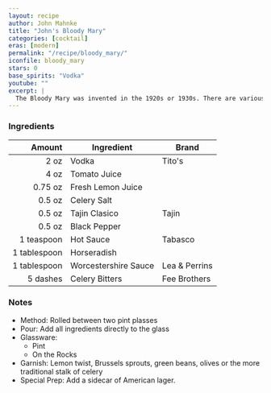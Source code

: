 ```yaml
---
layout: recipe
author: John Mahnke
title: "John's Bloody Mary"
categories: [cocktail]
eras: [modern]
permalink: "/recipe/bloody_mary/"
iconfile: bloody_mary
stars: 0
base_spirits: "Vodka"
youtube: ""
excerpt: |
  The Bloody Mary was invented in the 1920s or 1930s. There are various theories as to the origin of the drink and its name. It has many variants, most notably the Red Snapper, Bloody Maria (made with tequila blanco), and the Virgin Mary.
---
```


### Ingredients

|       Amount | Ingredient           | Brand         |
| -----------: | -------------------- | ------------- |
|         2 oz | Vodka                | Tito's        |
|         4 oz | Tomato Juice         |
|      0.75 oz | Fresh Lemon Juice    |
|       0.5 oz | Celery Salt          |
|       0.5 oz | Tajin Clasico        | Tajin         |
|       0.5 oz | Black Pepper         |
|   1 teaspoon | Hot Sauce            | Tabasco       |
| 1 tablespoon | Horseradish          |
| 1 tablespoon | Worcestershire Sauce | Lea & Perrins |
|     5 dashes | Celery Bitters       | Fee Brothers  |

### Notes

- Method: Rolled between two pint plasses
- Pour: Add all ingredients directly to the glass
- Glassware:
  - Pint
  - On the Rocks
- Garnish: Lemon twist, Brussels sprouts, green beans, olives or the more traditional stalk of celery
- Special Prep: Add a sidecar of American lager.
